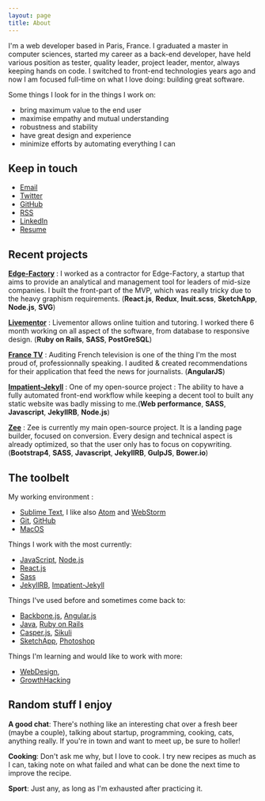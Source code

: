 ```yaml
---
layout: page
title: About
---
```


I'm a web developer based in Paris, France. I graduated a master in computer sciences, started my career as a back-end developer, have held various position as tester, quality leader, project leader, mentor, always keeping hands on code. I switched to front-end technologies years ago and now I am focused full-time on what I love doing: building great software.

Some things I look for in the things I work on:

- bring maximum value to the end user
- maximise empathy and mutual understanding
- robustness and stability
- have great design and experience
- minimize efforts by automating everything I can

## Keep in touch

- [Email](mailto:bdavidxyz@gmail.com)
- [Twitter](https://twitter.com/bdavidxyz)
- [GitHub](https://github.com/bdavidxyz)
- [RSS](/feed.xml)
- [LinkedIn](http://www.linkedin.com/in/bdavidxyz)
- [Resume](/)

## Recent projects

**[Edge-Factory](https://www.edge-factory.com/)** : I worked as a contractor for Edge-Factory, a startup that aims to provide an analytical and management tool for leaders of mid-size companies. I built the front-part of the MVP, which was really tricky due to the heavy graphism requirements. (**React.js**, **Redux**, **Inuit.scss**, **SketchApp**, **Node.js**, **SVG**)

**[Livementor](https://www.livementor.com/)** : Livementor allows online tuition and tutoring. I worked there 6 month working on all aspect of the software, from database to responsive design.  (**Ruby on Rails**, **SASS**, **PostGreSQL**)

**[France TV](http://www.francetv.fr/)** : Auditing French television is one of the thing I'm the most proud of, professionnally speaking. I audited & created recommendations for their application that feed the news for journalists. (**AngularJS**)

**[Impatient-Jekyll](http://bdavidxyz.github.io/impatient-jekyll/)** : One of my open-source project : The ability to have a fully automated front-end workflow while keeping a decent tool to built any static website was badly missing to me.(**Web performance**, **SASS**, **Javascript**, **JekyllRB**, **Node.js**)

**[Zee](https://bdavidxyz.github.io/zee/)** : Zee is currently my main open-source project. It is a landing page builder, focused on conversion. Every design and technical aspect is already optimized, so that the user only has to focus on copywriting. (**Bootstrap4**, **SASS**, **Javascript**, **JekyllRB**, **GulpJS**, **Bower.io**)


## The toolbelt

My working environment :

- [Sublime Text](https://www.sublimetext.com/), I like also [Atom](https://atom.io/) and [WebStorm](https://www.jetbrains.com/webstorm/)
- [Git](https://git-scm.com/), [GitHub](https://github.com/)
- [MacOS](http://www.apple.com/fr/shop/buy-mac/macbook-pro)

Things I work with the most currently:

- [JavaScript](http://en.wikipedia.org/wiki/JavaScript), [Node.js](http://nodejs.org/)
- [React.js](http://facebook.github.io/react/)
- [Sass](http://sass-lang.com/)
- [JekyllRB](https://jekyllrb.com/), [Impatient-Jekyll](http://bdavidxyz.github.io/impatient-jekyll/)

Things I've used before and sometimes come back to:

- [Backbone.js](http://backbonejs.org/), [Angular.js](https://angularjs.org/)
- [Java](https://www.java.com/), [Ruby on Rails](http://rubyonrails.org//)
- [Casper.js](http://www.casperjs.org/), [Sikuli](http://www.sikuli.org/)
- [SketchApp](https://www.sketchapp.com/), [Photoshop](http://www.adobe.com/Photoshop‎)

Things I'm learning and would like to work with more:

- [WebDesign](https://www.thinkful.com/courses/learn-web-design-online/), 
- [GrowthHacking](https://growthhackers.com/welcome)



## Random stuff I enjoy

**A good chat**: There's nothing like an interesting chat over a fresh beer (maybe a couple), talking about startup, programming, cooking, cats, anything really. If you're in town and want to meet up, be sure to holler!

**Cooking**: Don't ask me why, but I love to cook. I try new recipes as much as I can, taking note on what failed and what can be done the next time to improve the recipe.

**Sport**: Just any, as long as I'm exhausted after practicing it.
